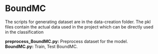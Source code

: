 # BoundMC

The scripts for generating dataset are in the data-creation folder. The pkl files contain the actual data used in the project which can be directly used in the classification

**preprocess_BoundMC.py:** Preprocess dataset for the model. <br />
**BoundMC.py:** Train, Test BoundMC.
